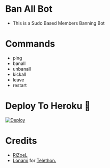 # Ban All Bot

- This is a Sudo Based Members Banning Bot 
 
# Commands
- ping
- banall
- unbanall
- kickall
- leave 
- restart

# Deploy To Heroku 🚀
[![Deploy](https://www.herokucdn.com/deploy/button.svg)](https://dashboard.heroku.com/new?template=https://github.com/anikalwayspro/BanAllBot)

# Credits
* [RiZoeL](https://github.com/MrRizoel)
* [Lonami](https://github.com/LonamiWebs/) for [Telethon.](https://github.com/LonamiWebs/Telethon)
